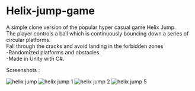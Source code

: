 # Helix-jump-game
A simple clone version of the popular hyper casual game Helix Jump. <br />
The player controls a ball which is continuously bouncing  down a series of circular platforms. <br />
Fall through the cracks and avoid landing in the forbidden zones<br />
-Randomized platforms and obstacles. <br />
-Made in Unity with C#. <br />

Screenshots : 

![helix jump](https://user-images.githubusercontent.com/44425375/189395369-71e7d94b-8d7a-4eb0-901e-486913b5de5c.png)
![helix jump 1](https://user-images.githubusercontent.com/44425375/189395392-edc44acf-984b-4e4e-a8b7-c51b9f88a0fc.png)
![helix jump 2](https://user-images.githubusercontent.com/44425375/189395407-c1dfc2db-e6e4-4981-83df-e15e4804fab5.png)
![helix jump 5](https://user-images.githubusercontent.com/44425375/189395430-485b68b5-ab18-4c6c-b2e5-ff08e5be5b62.png)

